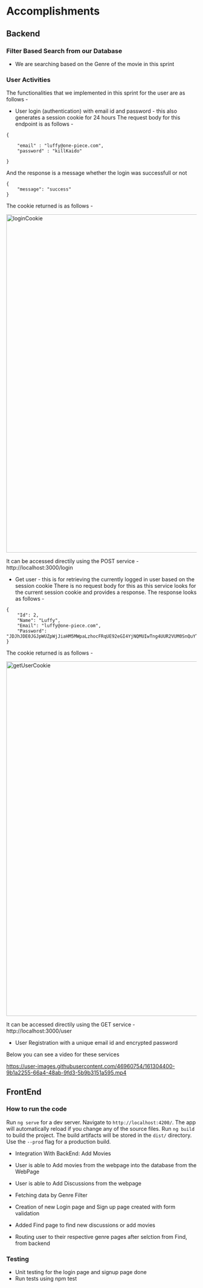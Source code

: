 # Accomplishments

## Backend
### Filter Based Search from our Database
* We are searching based on the Genre of the movie in this sprint



### User Activities
The functionalities that we implemented in this sprint for the user are as follows -
* User login (authentication) with email id and password - this also generates a session cookie for 24 hours
The request body for this endpoint is as follows - 

```
{

    "email" : "luffy@one-piece.com",
    "password" : "killKaido"

}
```

And the response is a message whether the login was successfull or not 

```
{
    "message": "success"
}
```

The cookie returned is as follows - 

<img width="892" alt="loginCookie" src="https://user-images.githubusercontent.com/46960754/161305218-f1572235-dadb-4e3e-ab42-1ad05a53fea4.png">

It can be accessed directily using the POST service - http://localhost:3000/login

* Get user - this is for retrieving the currently logged in user based on the session cookie
There is no request body for this as this service looks for the current session cookie and provides a response. The response looks as follows - 

```
{
    "Id": 2,
    "Name": "Luffy",
    "Email": "luffy@one-piece.com",
    "Password": "JDJhJDE0JGJpWUZpWjJiaHM5MWpaLzhocFRqUE92eGI4YjNQMUIwTng4UUR2VUM0SnQuYTdyM1FPVG82"
}
```

The cookie returned is as follows - 

<img width="935" alt="getUserCookie" src="https://user-images.githubusercontent.com/46960754/161306194-9903382e-a94b-4d63-82c5-cef5baf99a49.png">

It can be accessed directily using the GET service - http://localhost:3000/user

* User Registration with a unique email id and encrypted password

Below you can see a video for these services


https://user-images.githubusercontent.com/46960754/161304400-9b1a2255-66a4-48ab-9fd3-5b9b3151a595.mp4


## FrontEnd
### How to run the code
Run `ng serve` for a dev server. Navigate to `http://localhost:4200/`. The app will automatically reload if you change any of the source files.
Run `ng build` to build the project. The build artifacts will be stored in the `dist/` directory. Use the `--prod` flag for a production build.


* Integration With BackEnd: Add Movies 
 * User is able to Add movies from the webpage into the database from the WebPage
 * User is able to Add Discussions from the webpage
 * Fetching data by Genre Filter

* Creation of new Login page and Sign up page created with form validation 
* Added Find page to find new discussions or add movies
* Routing user to their respective genre pages after selction from Find, from backend

### Testing
* Unit testing for the login page and signup page done
* Run tests using npm test

